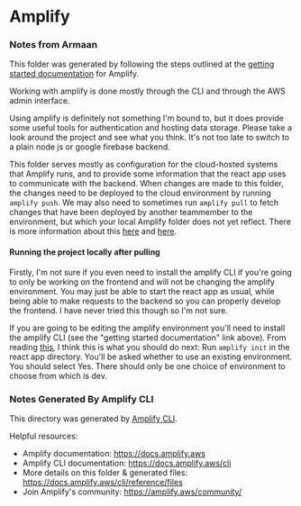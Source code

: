 # Amplify

### Notes from Armaan 
This folder was generated by following the steps outlined
at the [getting started documentation](https://docs.amplify.aws/start/getting-started/installation/q/integration/react) for Amplify.

Working with amplify is done mostly through the CLI and through the AWS admin
interface. 

Using amplify is definitely not something I'm bound to, but it does provide some
useful tools for authentication and hosting data storage. Please take a look
around the project and see what you think. It's not too late to
switch to a plain node js or google firebase backend.

This folder serves mostly as configuration for the cloud-hosted systems that
Amplify runs, and to provide some information that the react app uses to
communicate with the backend. When changes are made to this folder, the changes
need to be deployed to the cloud environment by running `amplify push`. We may also
need to sometimes run `amplify pull` to fetch changes that have been deployed by
another teammember to the environment, but which your local Amplify folder does not
yet reflect. There is more information about this [here](https://docs.amplify.aws/cli/teams/overview) and [here](https://docs.amplify.aws/cli/teams/shared).

#### Running the project locally after pulling
Firstly, I'm not sure if you even need to install the amplify CLI if you're going to
only be working on the frontend and will not be changing the amplify environment. You may 
just be able to start the react app as usual, while being able to make requests to the 
backend so you can properly develop the frontend. I have never tried this though
so I'm not sure. 

If you are going to be editing the amplify environment you'll need to install
the amplify CLI (see the "getting started documentation" link above). From reading 
[this](https://docs.amplify.aws/cli/teams/shared), I think this is what you
should do next:
Run `amplify init` in the react app directory. You'll be asked whether to use an existing
environment. You should select Yes. There should only be one choice of
environment to choose from which is dev.


### Notes Generated By Amplify CLI

This directory was generated by [Amplify CLI](https://docs.amplify.aws/cli).

Helpful resources:
- Amplify documentation: https://docs.amplify.aws
- Amplify CLI documentation: https://docs.amplify.aws/cli
- More details on this folder & generated files:
  https://docs.amplify.aws/cli/reference/files
- Join Amplify's community: https://amplify.aws/community/
